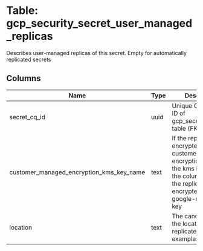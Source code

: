 
# Table: gcp_security_secret_user_managed_replicas
Describes user-managed replicas of this secret. Empty for automatically replicated secrets
## Columns
| Name        | Type           | Description  |
| ------------- | ------------- | -----  |
|secret_cq_id|uuid|Unique CloudQuery ID of gcp_security_secrets table (FK)|
|customer_managed_encryption_kms_key_name|text|If the replica is encrypted with customer-managed encryption, contains the kms key name. If the column is NULL, the replica is encrypted with a google-managed key|
|location|text|The canonical IDs of the location to replicate data. For example: "us-east1"|
